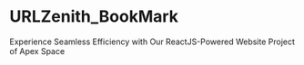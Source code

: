 # URLZenith_BookMark
Experience Seamless Efficiency with Our ReactJS-Powered Website Project of Apex Space
